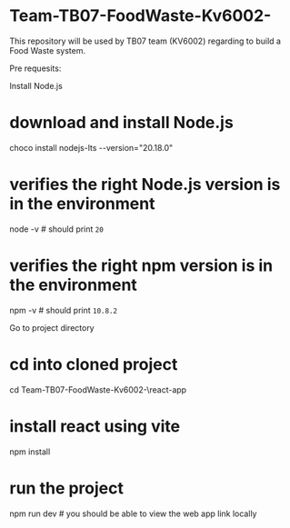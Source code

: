 # Team-TB07-FoodWaste-Kv6002-

This repository will be used by TB07 team (KV6002) regarding to build a Food Waste system.

Pre requesits:

Install Node.js

# download and install Node.js
choco install nodejs-lts --version="20.18.0"
# verifies the right Node.js version is in the environment
node -v # should print `20`
# verifies the right npm version is in the environment
npm -v # should print `10.8.2`

Go to project directory
# cd into cloned project
cd Team-TB07-FoodWaste-Kv6002-\react-app
# install react using vite
npm install
# run the project
npm run dev # you should be able to view the web app link locally
